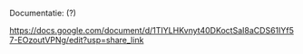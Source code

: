 Documentatie: (?)

https://docs.google.com/document/d/1TIYLHKvnyt40DKoctSaI8aCDS61IYf57-EOzoutVPNg/edit?usp=share_link
